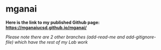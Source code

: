 # mganai
**Here is the link to my published Github page: https://mganaiucsd.github.io/mganai/**

*Please note there are 2 other branches (add-read-me and add-gitignore-file) which have the rest of my Lab work*
